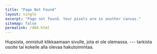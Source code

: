 ```yaml
---
title: "Page Not Found"
layout: single
excerpt: "Page not found. Your pixels are in another canvas."
sitemap: false
permalink: /404.html
---
```


Hupsista, onnistuit klikkaamaan sivulle, jota ei ole olemassa. --- tarkista osoite tai kokeile alla olevaa hakutoimintaa.

<script type="text/javascript">
  var GOOG_FIXURL_LANG = 'en';
  var GOOG_FIXURL_SITE = '{{ site.url }}'
</script>
<script type="text/javascript"
  src="//linkhelp.clients.google.com/tbproxy/lh/wm/fixurl.js">
</script>
